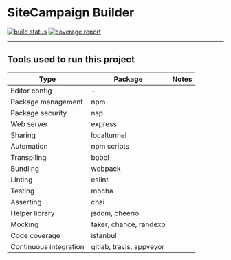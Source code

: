 # SiteCampaign Builder

[![build status](https://gitlab.com/quantads/sitecampaign-builder/badges/master/build.svg)](https://gitlab.com/quantads/sitecampaign-builder/commits/master) 
[![coverage report](https://gitlab.com/quantads/sitecampaign-builder/badges/master/coverage.svg)](https://gitlab.com/quantads/sitecampaign-builder/commits/master)

***

## Tools used to run this project

|Type|Package|Notes|
|---|---|---|
|Editor config|-||
|Package management|npm||
|Package security|nsp||
|Web server|express||
|Sharing|localtunnel||
|Automation|npm scripts||
|Transpiling|babel||
|Bundling|webpack||
|Linting|eslint||
|Testing|mocha||
|Asserting|chai||
|Helper library|jsdom, cheerio||
|Mocking|faker, chance, randexp|
|Code coverage|istanbul||
|Continuous integration|gitlab, travis, appveyor||
